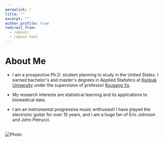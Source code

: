 ```yaml
---
permalink: /
title: ""
excerpt: ""
author_profile: true
redirect_from: 
  - /about/
  - /about.html
---
```

# About Me

* I am a prospective Ph.D. student planning to study in the United States. I earned bachelor's and master's degrees in Applied Statistics at <a href="http://www.konkuk.ac.kr/do/Eng/Index.do" target="_blank">Konkuk University</a> under the supervision of professor <a href="http://home.konkuk.ac.kr/~kyusangu" target="_blank">Kyusang Yu</a>.

* My research interests are statistical learning and its applications to biomedical data.
  
* I am an instrumental progressive music enthusiast! I have played the electronic guitar for over 15 years, and I am a huge fan of Eric Johnson and John Petrucci.

<br>

<img src="https://jaehochang92.github.io/images/music.png?raw=true" alt="Photo">